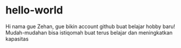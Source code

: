 # hello-world

Hi nama gue Zehan, gue bikin account github buat belajar hobby baru!
Mudah-mudahan bisa istiqomah buat terus belajar dan meningkatkan kapasitas
